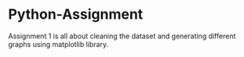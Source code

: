 # Python-Assignment
Assignment 1 is all about cleaning the dataset and generating different graphs using matplotlib library.
